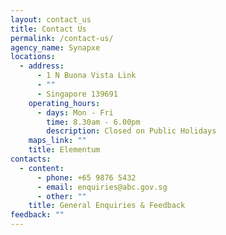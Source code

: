 ```yaml
---
layout: contact_us
title: Contact Us
permalink: /contact-us/
agency_name: Synapxe
locations:
  - address:
      - 1 N Buona Vista Link
      - ""
      - Singapore 139691
    operating_hours:
      - days: Mon - Fri
        time: 8.30am - 6.00pm
        description: Closed on Public Holidays
    maps_link: ""
    title: Elementum
contacts:
  - content:
      - phone: +65 9876 5432
      - email: enquiries@abc.gov.sg
      - other: ""
    title: General Enquiries & Feedback
feedback: ""
---
```

